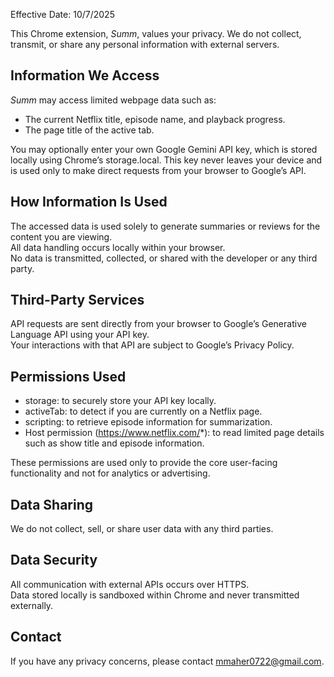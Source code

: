 Effective Date: 10/7/2025

This Chrome extension, _Summ_, values your privacy.
We do not collect, transmit, or share any personal information with external servers.

## Information We Access

_Summ_ may access limited webpage data such as:  
- The current Netflix title, episode name, and playback progress.  
- The page title of the active tab.

You may optionally enter your own Google Gemini API key, which is stored locally using Chrome’s storage.local.
This key never leaves your device and is used only to make direct requests from your browser to Google’s API.

## How Information Is Used

The accessed data is used solely to generate summaries or reviews for the content you are viewing.  
All data handling occurs locally within your browser.  
No data is transmitted, collected, or shared with the developer or any third party.

## Third-Party Services

API requests are sent directly from your browser to Google’s Generative Language API using your API key.  
Your interactions with that API are subject to Google’s Privacy Policy.

## Permissions Used

- storage: to securely store your API key locally.
- activeTab: to detect if you are currently on a Netflix page.
- scripting: to retrieve episode information for summarization.
- Host permission (https://www.netflix.com/*): to read limited page details such as show title and episode information.
  
These permissions are used only to provide the core user-facing functionality and not for analytics or advertising.

## Data Sharing

We do not collect, sell, or share user data with any third parties.

## Data Security

All communication with external APIs occurs over HTTPS.  
Data stored locally is sandboxed within Chrome and never transmitted externally.

## Contact

If you have any privacy concerns, please contact mmaher0722@gmail.com.
